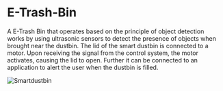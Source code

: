 # E-Trash-Bin

A E-Trash Bin that operates based on the principle of object detection works by using ultrasonic sensors to detect the presence of objects when brought near the dustbin. 
The lid of the smart dustbin is connected to a motor. Upon receiving the signal from the control system, the motor activates, causing the lid to open.
Further it can be connected to an application to alert the user when the dustbin is filled.


![Smartdustbin](https://github.com/Priya-180103/E-Trash-Bin/assets/110527817/9e42f8f1-d957-4fcb-ad99-cd5c2e21bfbb)
